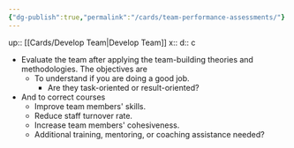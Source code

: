 ```yaml
---
{"dg-publish":true,"permalink":"/cards/team-performance-assessments/"}
---
```


up:: [[Cards/Develop Team\|Develop Team]] 
x:: 
d:: c

- Evaluate the team after applying the team-building theories and methodologies. The objectives are 
	- To understand if you are doing a good job.
		- Are they task-oriented or result-oriented? 
- And to correct courses
	- Improve team members' skills.
	- ﻿Reduce staff turnover rate.
	- ﻿﻿Increase team members' cohesiveness.
	- ﻿﻿Additional training, mentoring, or coaching assistance needed?